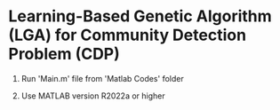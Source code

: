 # Learning-Based Genetic Algorithm (LGA) for Community Detection Problem (CDP)

1) Run 'Main.m' file from 'Matlab Codes' folder

2) Use MATLAB version R2022a or higher
